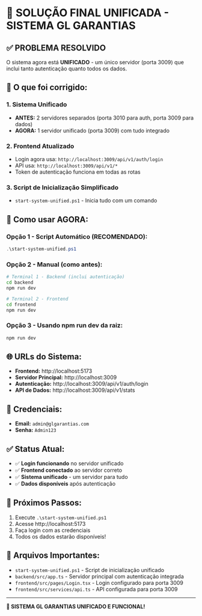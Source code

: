 # 🎉 SOLUÇÃO FINAL UNIFICADA - SISTEMA GL GARANTIAS

## ✅ PROBLEMA RESOLVIDO

O sistema agora está **UNIFICADO** - um único servidor (porta 3009) que inclui tanto autenticação quanto todos os dados.

## 🔧 **O que foi corrigido:**

### 1. **Sistema Unificado**
- **ANTES:** 2 servidores separados (porta 3010 para auth, porta 3009 para dados)
- **AGORA:** 1 servidor unificado (porta 3009) com tudo integrado

### 2. **Frontend Atualizado**
- Login agora usa: `http://localhost:3009/api/v1/auth/login`
- API usa: `http://localhost:3009/api/v1/*`
- Token de autenticação funciona em todas as rotas

### 3. **Script de Inicialização Simplificado**
- `start-system-unified.ps1` - Inicia tudo com um comando

## 🚀 **Como usar AGORA:**

### **Opção 1 - Script Automático (RECOMENDADO):**
```powershell
.\start-system-unified.ps1
```

### **Opção 2 - Manual (como antes):**
```bash
# Terminal 1 - Backend (inclui autenticação)
cd backend
npm run dev

# Terminal 2 - Frontend
cd frontend
npm run dev
```

### **Opção 3 - Usando npm run dev da raiz:**
```bash
npm run dev
```

## 🌐 **URLs do Sistema:**

- **Frontend:** http://localhost:5173
- **Servidor Principal:** http://localhost:3009
- **Autenticação:** http://localhost:3009/api/v1/auth/login
- **API de Dados:** http://localhost:3009/api/v1/stats

## 🔐 **Credenciais:**

- **Email:** `admin@glgarantias.com`
- **Senha:** `Admin123`

## ✅ **Status Atual:**

- ✅ **Login funcionando** no servidor unificado
- ✅ **Frontend conectado** ao servidor correto
- ✅ **Sistema unificado** - um servidor para tudo
- ✅ **Dados disponíveis** após autenticação

## 📝 **Próximos Passos:**

1. Execute `.\start-system-unified.ps1`
2. Acesse http://localhost:5173
3. Faça login com as credenciais
4. Todos os dados estarão disponíveis!

## 🔧 **Arquivos Importantes:**

- `start-system-unified.ps1` - Script de inicialização unificado
- `backend/src/app.ts` - Servidor principal com autenticação integrada
- `frontend/src/pages/Login.tsx` - Login configurado para porta 3009
- `frontend/src/services/api.ts` - API configurada para porta 3009

---

**🎉 SISTEMA GL GARANTIAS UNIFICADO E FUNCIONAL!** 